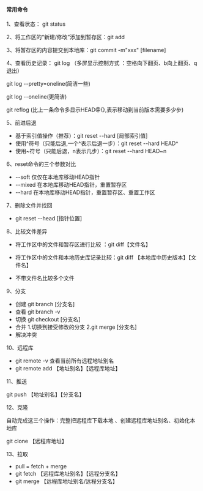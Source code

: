 #### 常用命令

1、查看状态： git status

2、将工作区的“新建/修改”添加到暂存区：git add

3、将暂存区的内容提交到本地库：git commit -m"xxx" [filename]

4、查看历史记录： git log （多屏显示控制方式 ：空格向下翻页、b向上翻页、q退出）

git log --pretty=oneline(简洁一些)

git log --oneline(更简洁)

git reflog (比上一条命令多显示HEAD@{},表示移动到当前版本需要多少步)

5、前进后退

+ 基于索引值操作（推荐）：git reset --hard [局部索引值]
+ 使用^符号（只能后退,一个^表示后退一步）：git reset --hard HEAD^
+ 使用~符号（只能后退，n表示几步）：git reset --hard HEAD~n

6、reset命令的三个参数对比

+ --soft 仅仅在本地库移动HEAD指针
+ --mixed  在本地库移动HEAD指针，重置暂存区
+ --hard 在本地库移动HEAD指针，重置暂存区、重置工作区 

7、删除文件并找回

+ git reset --head [指针位置]

8、比较文件差异

- 将工作区中的文件和暂存区进行比较 ：git diff【文件名】 

- 将工作区中的文件和本地历史库记录比较：git diff 【本地库中历史版本】【文件名】
- 不带文件名比较多个文件

9、分支

+ 创建  git branch [分支名]
+ 查看 git branch -v
+ 切换 git checkout [分支名]
+ 合并 1.切换到接受修改的分支 2.git merge [分支名]
+ 解决冲突

10、远程库

+ git remote -v 查看当前所有远程地址别名
+ git remote add 【地址别名】【远程库地址】

11、推送

git push 【地址别名】【分支名】

12、克隆

自动完成这三个操作：完整把远程库下载本地 、创建远程库地址别名、初始化本地库

git clone 【远程库地址】

13、拉取

+ pull = fetch + merge
+ git fetch 【远程库地址别名】【远程分支名】
+ git merge 【远程库地址别名/远程分支名】